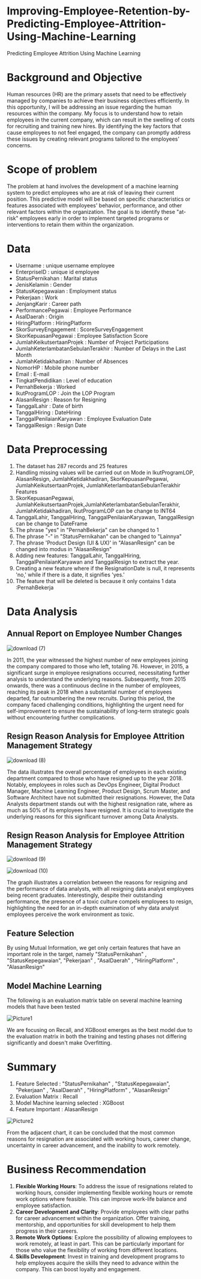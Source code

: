 # Improving-Employee-Retention-by-Predicting-Employee-Attrition-Using-Machine-Learning
Predicting Employee Attrition Using Machine Learning

# Background and Objective
Human resources (HR) are the primary assets that need to be effectively managed by companies to achieve their business objectives efficiently. In this opportunity, I will be addressing an issue regarding the human resources within the company. My focus is to understand how to retain employees in the current company, which can result in the swelling of costs for recruiting and training new hires. By identifying the key factors that cause employees to not feel engaged, the company can promptly address these issues by creating relevant programs tailored to the employees' concerns.

# Scope of problem
The problem at hand involves the development of a machine learning system to predict employees who are at risk of leaving their current position. This predictive model will be based on specific characteristics or features associated with employees' behavior, performance, and other relevant factors within the organization. The goal is to identify these "at-risk" employees early in order to implement targeted programs or interventions to retain them within the organization.

# Data
- Username : unique username employee
- EnterpriseID : unique id employee
- StatusPernikahan : Marital status
- JenisKelamin : Gender
- StatusKepegawaian : Employment status
- Pekerjaan : Work
- JenjangKarir : Career path
- PerformancePegawai : Employee Performance
- AsalDaerah : Origin
- HiringPlatform : HiringPlatform
- SkorSurveyEngagement : ScoreSurveyEngagement
- SkorKepuasanPegawai : Employee Satisfaction Score
- JumlahKeikutsertaanProjek : Number of Project Participations
- JumlahKeterlambatanSebulanTerakhir : Number of Delays in the Last Month
- JumlahKetidakhadiran : Number of Absences
- NomorHP : Mobile phone number
- Email : E-mail
- TingkatPendidikan : Level of education
- PernahBekerja : Worked
- IkutProgramLOP : Join the LOP Program
- AlasanResign : Reason for Resigning
- TanggalLahir : Date of birth
- TanggalHiring : DateHiring
- TanggalPenilaianKaryawan : Employee Evaluation Date
- TanggalResign : Resign Date

# Data Preprocessing
1. The dataset has 287 records and 25 features
2. Handling missing values ​will be carried out on Mode in IkutProgramLOP, AlasanResign, JumlahKetidakhadiran, SkorKepuasanPegawai, JumlahKeikutsertaanProjek, JumlahKeterlambatanSebulanTerakhir Features
3. SkorKepuasanPegawai, JumlahKeikutsertaanProjek,JumlahKeterlambatanSebulanTerakhir, JumlahKetidakhadiran, IkutProgramLOP can be change to INT64
4. TanggalLahir, TanggalHiring, TanggalPenilaianKaryawan, TanggalResign can be change to DateFrame
5. The phrase "yes" in "PernahBekerja" can be changed to 1
6. The phrase "-" in "StatusPernikahan" can be changed to "Lainnya"
7. The phrase 'Product Design (UI & UX)' in "AlasanResign" can be changed into modus in "AlasanResign"
8. Adding new features: TanggalLahir, TanggalHiring, TanggalPenilaianKaryawan and TanggalResign to extract the year.
9. Creating a new feature where if the ResignationDate is null, it represents 'no,' while if there is a date, it signifies 'yes.'
10. The feature that will be deleted is because it only contains 1 data :PernahBekerja



# Data Analysis
## Annual Report on Employee Number Changes

![download (7)](https://github.com/pwirap/-Improving-Employee-Retention-by-Predicting-Employee-Attrition-Using-Machine-Learning/assets/99533745/d4efddee-104c-4ab8-8491-678ab5b89f58)

In 2011, the year witnessed the highest number of new employees joining the company compared to those who left, totaling 76. However, in 2015, a significant surge in employee resignations occurred, necessitating further analysis to understand the underlying reasons. Subsequently, from 2015 onwards, there was a continuous decline in the number of employees, reaching its peak in 2018 when a substantial number of employees departed, far outnumbering the new recruits. During this period, the company faced challenging conditions, highlighting the urgent need for self-improvement to ensure the sustainability of long-term strategic goals without encountering further complications.


## Resign Reason Analysis for Employee Attrition Management Strategy

![download (8)](https://github.com/pwirap/-Improving-Employee-Retention-by-Predicting-Employee-Attrition-Using-Machine-Learning/assets/99533745/84dec661-ae1d-42b2-8c67-55d1f3550c37)

The data illustrates the overall percentage of employees in each existing department compared to those who have resigned up to the year 2018. Notably, employees in roles such as DevOps Engineer, Digital Product Manager, Machine Learning Engineer, Product Design, Scrum Master, and Software Architect have not submitted their resignations. However, the Data Analysts department stands out with the highest resignation rate, where as much as 50% of its employees have resigned. It is crucial to investigate the underlying reasons for this significant turnover among Data Analysts.

## Resign Reason Analysis for Employee Attrition Management Strategy

![download (9)](https://github.com/pwirap/-Improving-Employee-Retention-by-Predicting-Employee-Attrition-Using-Machine-Learning/assets/99533745/2ae4d06b-2635-4b3c-9671-6e1e648b79ce)

![download (10)](https://github.com/pwirap/-Improving-Employee-Retention-by-Predicting-Employee-Attrition-Using-Machine-Learning/assets/99533745/d70232e5-0159-4842-8d65-d8b4df06b1e1)

The graph illustrates a correlation between the reasons for resigning and the performance of data analysts, with all resigning data analyst employees being recent graduates. Interestingly, despite their outstanding performance, the presence of a toxic culture compels employees to resign, highlighting the need for an in-depth examination of why data analyst employees perceive the work environment as toxic.

## Feature Selection
By using Mutual Information, we get only certain features that have an important role in the target, namely "StatusPernikahan" , "StatusKepegawaian", "Pekerjaan" , "AsalDaerah" , "HiringPlatform" , "AlasanResign"

## Model Machine Learning
The following is an evaluation matrix table on several machine learning models that have been tested

![Picture1](https://github.com/pwirap/-Improving-Employee-Retention-by-Predicting-Employee-Attrition-Using-Machine-Learning/assets/99533745/63a79813-509d-4a5c-be24-896576f0f986)

We are focusing on Recall, and XGBoost emerges as the best model due to the evaluation matrix in both the training and testing phases not differing significantly and doesn't make Overfitting.

# Summary
1. Feature Selected : "StatusPernikahan" , "StatusKepegawaian", "Pekerjaan" , "AsalDaerah" , "HiringPlatform" , "AlasanResign"
2. Evaluation Matrix : Recall
3. Model Machine learning selected : XGBoost
4. Feature Important : AlasanResign

![Picture2](https://github.com/pwirap/-Improving-Employee-Retention-by-Predicting-Employee-Attrition-Using-Machine-Learning/assets/99533745/e0961943-e306-477c-ac17-61329533416f)

From the adjacent chart, it can be concluded that the most common reasons for resignation are associated with working hours, career change, uncertainty in career advancement, and the inability to work remotely.

# Business Recommendation

1. **Flexible Working Hours**: To address the issue of resignations related to working hours, consider implementing flexible working hours or remote work options where feasible. This can improve work-life balance and employee satisfaction.
2. **Career Development and Clarity**: Provide employees with clear paths for career advancement within the organization. Offer training, mentorship, and opportunities for skill development to help them progress in their careers.
3. **Remote Work Options**: Explore the possibility of allowing employees to work remotely, at least in part. This can be particularly important for those who value the flexibility of working from different locations.
4. **Skills Development**: Invest in training and development programs to help employees acquire the skills they need to advance within the company. This can boost loyalty and engagement.





